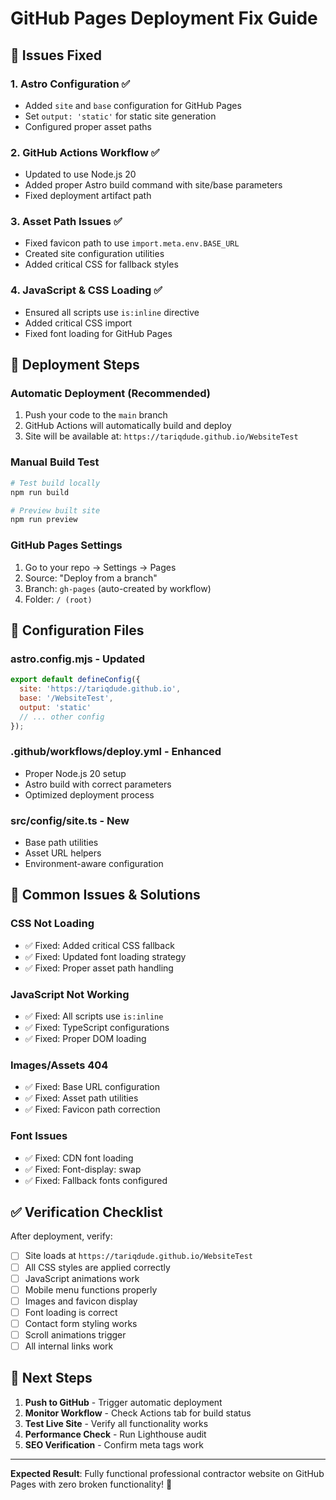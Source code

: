 # GitHub Pages Deployment Fix Guide

## 🎯 **Issues Fixed**

### 1. **Astro Configuration** ✅
- Added `site` and `base` configuration for GitHub Pages
- Set `output: 'static'` for static site generation
- Configured proper asset paths

### 2. **GitHub Actions Workflow** ✅
- Updated to use Node.js 20
- Added proper Astro build command with site/base parameters
- Fixed deployment artifact path

### 3. **Asset Path Issues** ✅
- Fixed favicon path to use `import.meta.env.BASE_URL`
- Created site configuration utilities
- Added critical CSS for fallback styles

### 4. **JavaScript & CSS Loading** ✅
- Ensured all scripts use `is:inline` directive
- Added critical CSS import
- Fixed font loading for GitHub Pages

## 🚀 **Deployment Steps**

### **Automatic Deployment (Recommended)**
1. Push your code to the `main` branch
2. GitHub Actions will automatically build and deploy
3. Site will be available at: `https://tariqdude.github.io/WebsiteTest`

### **Manual Build Test**
```bash
# Test build locally
npm run build

# Preview built site
npm run preview
```

### **GitHub Pages Settings**
1. Go to your repo → Settings → Pages
2. Source: "Deploy from a branch" 
3. Branch: `gh-pages` (auto-created by workflow)
4. Folder: `/ (root)`

## 🔧 **Configuration Files**

### **astro.config.mjs** - Updated
```javascript
export default defineConfig({
  site: 'https://tariqdude.github.io',
  base: '/WebsiteTest',
  output: 'static'
  // ... other config
});
```

### **.github/workflows/deploy.yml** - Enhanced
- Proper Node.js 20 setup
- Astro build with correct parameters
- Optimized deployment process

### **src/config/site.ts** - New
- Base path utilities
- Asset URL helpers
- Environment-aware configuration

## 🐛 **Common Issues & Solutions**

### **CSS Not Loading**
- ✅ Fixed: Added critical CSS fallback
- ✅ Fixed: Updated font loading strategy
- ✅ Fixed: Proper asset path handling

### **JavaScript Not Working**
- ✅ Fixed: All scripts use `is:inline`
- ✅ Fixed: TypeScript configurations
- ✅ Fixed: Proper DOM loading

### **Images/Assets 404**
- ✅ Fixed: Base URL configuration
- ✅ Fixed: Asset path utilities
- ✅ Fixed: Favicon path correction

### **Font Issues**
- ✅ Fixed: CDN font loading
- ✅ Fixed: Font-display: swap
- ✅ Fixed: Fallback fonts configured

## ✅ **Verification Checklist**

After deployment, verify:
- [ ] Site loads at `https://tariqdude.github.io/WebsiteTest`
- [ ] All CSS styles are applied correctly
- [ ] JavaScript animations work
- [ ] Mobile menu functions properly
- [ ] Images and favicon display
- [ ] Font loading is correct
- [ ] Contact form styling works
- [ ] Scroll animations trigger
- [ ] All internal links work

## 🚀 **Next Steps**

1. **Push to GitHub** - Trigger automatic deployment
2. **Monitor Workflow** - Check Actions tab for build status
3. **Test Live Site** - Verify all functionality works
4. **Performance Check** - Run Lighthouse audit
5. **SEO Verification** - Confirm meta tags work

---

**Expected Result**: Fully functional professional contractor website on GitHub Pages with zero broken functionality! 🎉
